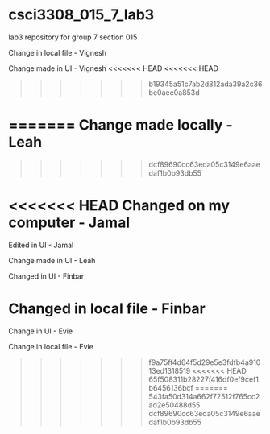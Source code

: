 # csci3308_015_7_lab3
lab3 repository for group 7 section 015


Change in local file - Vignesh

Change made in UI - Vignesh
<<<<<<< HEAD
<<<<<<< HEAD
>>>>>>> b19345a51c7ab2d812ada39a2c36be0aee0a853d

=======
Change made locally - Leah
=======
>>>>>>> dcf89690cc63eda05c3149e6aaedaf1b0b93db55

<<<<<<< HEAD
Changed on my computer - Jamal
=======
Edited in UI - Jamal

Change made in UI - Leah

Changed in UI - Finbar

Changed in local file - Finbar
=======

Change in UI - Evie

Change in local file - Evie
>>>>>>> f9a75ff4d64f5d29e5e3fdfb4a91013ed1318519
<<<<<<< HEAD
>>>>>>> 65f508311b28227f416df0ef9cef1b6456136bcf
=======
>>>>>>> 543fa50d314a662f72512f765cc2ad2e50488d55
>>>>>>> dcf89690cc63eda05c3149e6aaedaf1b0b93db55
